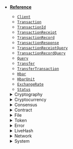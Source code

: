 * [**Reference**](/#reference)
    * [`Client`](reference/core/Client.md)
    * [`Transaction`](reference/core/Transaction.md)
    * [`TransactionId`](reference/core/TransactionId.md)
    * [`TransactionReceipt`](reference/core/TransactionReceipt.md)
    * [`TransactionRecord`](reference/core/TransactionRecord.md)
    * [`TransactionResponse`](reference/core/TransactionResponse.md)
    * [`TransactionReceiptQuery`](reference/core/TransactionReceiptQuery.md)
    * [`TransactionRecordQuery`](reference/core/TransactionRecordQuery.md)
    * [`Query`](reference/core/Query.md)
    * [`Transfer`](reference/Transfer.md)
    * [`TransferTransaction`](reference/TransferTransaction.md)
    * [`Hbar`](reference/Hbar.md)
    * [`HbarUnit`](reference/HbarUnit.md)
    * [`ExchangeRate`](reference/ExchangeRate.md)
    * [`Status`](reference/Status.md)

    <details>
    <summary>Cryptography &nbsp; <i class="fas fa-key"></i></summary>

        * [`Key`](reference/cryptography/Key.md)
        * [`Keystore`](reference/cryptography/Keystore.md)
        * [`PublicKey`](reference/cryptography/PublicKey.md)
        * [`PrivateKey`](reference/cryptography/PrivateKey.md)
        * [`Mnemonic`](reference/cryptography/Mnemonic.md)
        * [`KeyList`](reference/cryptography/KeyList.md)

    </details>

    <details>
    <summary>Cryptocurrency &nbsp; <i class="fas fa-coins"></i></summary>

        * [`AccountId`](reference/cryptocurrency/AccountId.md)
        * [`AccountInfo`](reference/cryptocurrency/AccountInfo.md)
        * [`AccountBalance`](reference/cryptocurrency/AccountBalance.md)
        * [`AccountBalanceQuery`](reference/cryptocurrency/AccountBalanceQuery.md)
        * [`AccountInfoQuery`](reference/cryptocurrency/AccountInfoQuery.md)
        * [`AccountRecordsQuery`](reference/cryptocurrency/AccountRecordsQuery.md)
        * [`AccountStakersQuery`](reference/cryptocurrency/AccountStakersQuery.md)
        * [`AccountCreateTransaction`](reference/cryptocurrency/AccountCreateTransaction.md)
        * [`AccountUpdateTransaction`](reference/cryptocurrency/AccountUpdateTransaction.md)
        * [`AccountDeleteTransaction`](reference/cryptocurrency/AccountDeleteTransaction.md)
        * [`TransferTransaction`](reference/cryptocurrency/TransferTransaction.md)

    </details>

    <details>
    <summary>Consensus &nbsp; <i class="fas fa-coins"></i></summary>

        * [`TopicId`](reference/consensus/TopicId.md)
        * [`TopicInfo`](reference/consensus/TopicInfo.md)
        * [`TopicInfoQuery`](reference/consensus/TopicInfoQuery.md)
        * [`TopicMessage`](reference/consensus/TopicMessage.md)
        * [`TopicMessageQuery`](reference/consensus/TopicMessageQuery.md)
        * [`TopicMessageChunk`](reference/consensus/TopicMessageChunk.md)
        * [`TopicCreateTransaction`](reference/consensus/TopicCreateTransaction.md)
        * [`TopicDeleteTransaction`](reference/consensus/TopicDeleteTransaction.md)
        * [`TopicMessageSubmitTransaction`](reference/consensus/TopicMessageSubmitTransaction.md)
        * [`TopicUpdateTransaction`](reference/consensus/TopicUpdateTransaction.md)

    </details>

    <details>
    <summary>Contract &nbsp; <i class="fas fa-coins"></i></summary>

        * [`ContractId`](reference/contract/ContractId.md)
        * [`ContractInfo`](reference/contract/ContractInfo.md)
        * [`ContractInfoQuery`](reference/contract/ContractInfoQuery.md)
        * [`ContractLogInfo`](reference/contract/ContractLogInfo.md)
        * [`ContractBytecodeQuery`](reference/contract/ContractBytecodeQuery.md)
        * [`ContractCallQuery`](reference/contract/ContractCallQuery.md)
        * [`ContractExecuteTransaction`](reference/contract/ContractExecuteTransaction.md)
        * [`ContractFunctionParameters`](reference/contract/ContractFunctionParameters.md)
        * [`ContractFunctionResult`](reference/contract/ContractFunctionResult.md)
        * [`ContractFunctionSelector`](reference/contract/ContractFunctionSelector.md)
        * [`ContractCreateTransaction`](reference/contract/ContractCreateTransaction.md)
        * [`ContractDeleteTransaction`](reference/contract/ContractDeleteTransaction.md)
        * [`ContractUpdateTransaction`](reference/contract/ContractUpdateTransaction.md)

    </details>

    <details>
    <summary>File &nbsp; <i class="fas fa-coins"></i></summary>

        * [`FileAppendTransaction`](reference/file/FileAppendTransaction.md)
        * [`FileContentsQuery`](reference/file/FileContentsQuery.md)
        * [`FileCreateTransaction`](reference/file/FileCreateTransaction.md)
        * [`FileDeleteTransaction`](reference/file/FileDeleteTransaction.md)
        * [`FileId`](reference/file/FileId.md)
        * [`FileInfo`](reference/file/FileInfo.md)
        * [`FileInfoQuery`](reference/file/FileInfoQuery.md)
        * [`FileUpdateTransaction`](reference/file/FileUpdateTransaction.md)

    </details>

    <details>
    <summary>Token &nbsp; <i class="fas fa-coins"></i></summary>

        * [`TokenAssociateTransaction`](reference/token/TokenAssociateTransaction.md)
        * [`TokenBurnTransaction`](reference/token/TokenBurnTransaction.md)
        * [`TokenCreateTransaction`](reference/token/TokenCreateTransaction.md)
        * [`TokenDeleteTransaction`](reference/token/TokenDeleteTransaction.md)
        * [`TokenDissociateTransaction`](reference/token/TokenDissociateTransaction.md)
        * [`TokenFreezeTransaction`](reference/token/TokenFreezeTransaction.md)
        * [`TokenGrantKycTransaction`](reference/token/TokenGrantKycTransaction.md)
        * [`TokenId`](reference/token/TokenId.md)
        * [`TokenInfo`](reference/token/TokenInfo.md)
        * [`TokenInfoQuery`](reference/token/TokenInfoQuery.md)
        * [`TokenMintTransaction`](reference/token/TokenMintTransaction.md)
        * [`TokenPauseTransaction`](reference/token/TokenPauseTransaction.md)
        * [`TokenRelationship`](reference/token/TokenRelationship.md)
        * [`TokenRevokeKycTransaction`](reference/token/TokenRevokeKycTransaction.md)
        * [`TokenTransfer`](reference/token/TokenTransfer.md)
        * [`TokenUnfreezeTransaction`](reference/token/TokenUnfreezeTransaction.md)
        * [`TokenUnpauseTransaction`](reference/token/TokenUnpauseTransaction.md)
        * [`TokenUpdateTransaction`](reference/token/TokenUpdateTransaction.md)
        * [`TokenWipeTransaction`](reference/token/okenWipeTransaction.md)

    </details>

    <details>
    <summary>Error &nbsp; <i class="fas fa-coins"></i></summary>

        * [`BadKey`](reference/error/BadKey.md)
        * [`BadMnemonic`](reference/error/BadMnemonic.md)
        * [`MaxQueryPaymentExceeded`](reference/error/MaxQueryPaymentExceeded.md)
        * [`PrecheckStatus`](reference/error/PrecheckStatus.md)
        * [`ReceiptStatus`](reference/error/ReceiptStatus.md)
        * [`Status`](reference/error/Status.md)

     </details>

    <details>
    <summary>LiveHash &nbsp; <i class="fas fa-coins"></i></summary>

        * [`LiveHash`](reference/live-hash/LiveHash.md)
        * [`LiveHashAddTransaction`](reference/live-hash/LiveHashAddTransaction.md)
        * [`LiveHashDeleteTransaction`](reference/live-hash/LiveHashDeleteTransaction.md)
        * [`LiveHashQuery`](reference/live-hash/LiveHashQuery.md)

    </details>

    <details>
    <summary>Network &nbsp; <i class="fas fa-coins"></i></summary>

        * [`NetworkVersionInfo`](reference/network/NetworkVersionInfo.md)
        * [`NetworkVersionQuery`](reference/network/NetworkVersionQuery.md)
        * [`SemanticVersion`](reference/network/SemanticVersion.md)

    </details>

    <details>
    <summary>System &nbsp; <i class="fas fa-coins"></i></summary>

        * [`FreezeTransaction`](reference/system/FreezeTransaction.md)
        * [`SystemDeleteTransaction`](reference/system/SystemDeleteTransaction.md)
        * [`SystemUndeleteTransaction`](reference/system/SystemUndeleteTransaction.md)

    </details>
